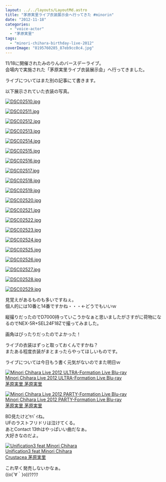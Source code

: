 ```yaml
---
layout: ../../layouts/LayoutMd.astro
title: "茅原実里ライブ衣装展示会へ行ってきた #minorin"
date: "2012-11-18"
categories: 
  - "voice-actor"
  - "茅原実里"
tags: 
  - "minori-chihara-birthday-live-2012"
coverImage: "8195760285_87eb9cc0c4.jpg"
---
```


11/18に開催されたみのりんのバースデーライブ。  
会場内で実施された「茅原実里ライブ衣装展示会」へ行ってきました。

ライブについてはまた別の記事にて書きます。

以下展示されていた衣装の写真。

[![DSC02510.jpg](images/8195760285_87eb9cc0c4.jpg)](http://www.flickr.com/photos/67522130@N08/8195760285/ "DSC02510.jpg")

[![DSC02511.jpg](images/8196854048_cbb99f0018.jpg)](http://www.flickr.com/photos/67522130@N08/8196854048/ "DSC02511.jpg")

[![DSC02512.jpg](images/8195761655_1b6ac159dd.jpg)](http://www.flickr.com/photos/67522130@N08/8195761655/ "DSC02512.jpg")

[![DSC02513.jpg](images/8196855470_45a56281a2.jpg)](http://www.flickr.com/photos/67522130@N08/8196855470/ "DSC02513.jpg")

[![DSC02514.jpg](images/8196856082_58bd884094.jpg)](http://www.flickr.com/photos/67522130@N08/8196856082/ "DSC02514.jpg")

[![DSC02515.jpg](images/8195763583_a4ee6561f9.jpg)](http://www.flickr.com/photos/67522130@N08/8195763583/ "DSC02515.jpg")

[![DSC02516.jpg](images/8196857514_270232d94c.jpg)](http://www.flickr.com/photos/67522130@N08/8196857514/ "DSC02516.jpg")

[![DSC02517.jpg](images/8195765105_404fe268a7.jpg)](http://www.flickr.com/photos/67522130@N08/8195765105/ "DSC02517.jpg")

[![DSC02518.jpg](images/8195765767_63a3e5d97e.jpg)](http://www.flickr.com/photos/67522130@N08/8195765767/ "DSC02518.jpg")

[![DSC02519.jpg](images/8196859842_44b1486bb1.jpg)](http://www.flickr.com/photos/67522130@N08/8196859842/ "DSC02519.jpg")

[![DSC02520.jpg](images/8195767277_75479d981d.jpg)](http://www.flickr.com/photos/67522130@N08/8195767277/ "DSC02520.jpg")

[![DSC02521.jpg](images/8196861374_26a0679871.jpg)](http://www.flickr.com/photos/67522130@N08/8196861374/ "DSC02521.jpg")

[![DSC02522.jpg](images/8195768693_1bffc76981.jpg)](http://www.flickr.com/photos/67522130@N08/8195768693/ "DSC02522.jpg")

[![DSC02523.jpg](images/8195769507_ce4d3a7524.jpg)](http://www.flickr.com/photos/67522130@N08/8195769507/ "DSC02523.jpg")

[![DSC02524.jpg](images/8196863230_c460b15a6a.jpg)](http://www.flickr.com/photos/67522130@N08/8196863230/ "DSC02524.jpg")

[![DSC02525.jpg](images/8195770665_6b32a57fa4.jpg)](http://www.flickr.com/photos/67522130@N08/8195770665/ "DSC02525.jpg")

[![DSC02526.jpg](images/8196864576_8babf59299.jpg)](http://www.flickr.com/photos/67522130@N08/8196864576/ "DSC02526.jpg")

[![DSC02527.jpg](images/8195771959_63ffd6d63b.jpg)](http://www.flickr.com/photos/67522130@N08/8195771959/ "DSC02527.jpg")

[![DSC02528.jpg](images/8195772495_a508214325.jpg)](http://www.flickr.com/photos/67522130@N08/8195772495/ "DSC02528.jpg")

[![DSC02529.jpg](images/8195773033_b5571b2f38.jpg)](http://www.flickr.com/photos/67522130@N08/8195773033/ "DSC02529.jpg")

見覚えがあるものも多いですねぇ。  
個人的には10番と14番ですかね・・・←どうでもいいｗ

縦撮りだったのでD7000持っていこうかなぁと思いましたがさすがに荷物になるのでNEX-5R+SEL24F18Zで撮ってみました。

画角はぴったりだったのでよかった！

ライブの衣装はずっと取っておくんですかね？  
またある程度衣装がまとまったらやってほしいものです。

ライブについては今日もう書く元気がないのでまた明日ｗ

[![Minori Chihara Live 2012 ULTRA-Formation Live Blu-ray](images/513HKIeWAmL._SL160_.jpg)  
Minori Chihara Live 2012 ULTRA-Formation Live Blu-ray  
茅原実里 茅原実里  
](https://www.amazon.co.jp/exec/obidos/ASIN/B008YINQI8/mizuka123-22/ref=nosim)

[![Minori Chihara Live 2012 PARTY-Formation Live Blu-ray](images/51HUGtUO8eL._SL160_.jpg)  
Minori Chihara Live 2012 PARTY-Formation Live Blu-ray  
茅原実里 茅原実里](https://www.amazon.co.jp/exec/obidos/ASIN/B008YINPDE/mizuka123-22/ref=nosim)

BD見たけどﾔﾊﾞｲね。  
UFのラストフリドリは泣けてくる。  
あとContact 13thはやっぱいい曲だなぁ。  
大好きなのだよ。

[![Unification3 feat Minori Chihara](images/no-image-no-ciu._AA160_.gif)  
Unification3 feat Minori Chihara  
Crustacea 茅原実里](https://www.amazon.co.jp/exec/obidos/ASIN/B009S8D2FA/mizuka123-22/ref=nosim)

これ早く発売しないかなぁ。  
((o(´∀｀)o))ﾜｸﾜｸ
